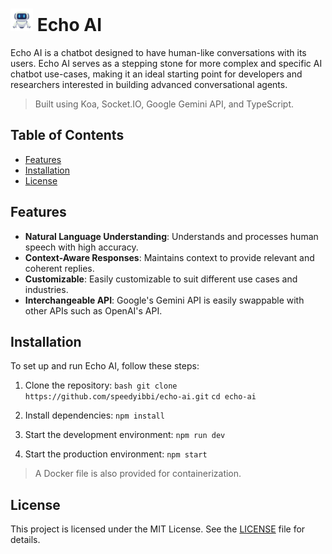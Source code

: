# <img width='36px' height='36px' src='src/public/favicon.svg' /> Echo AI

Echo AI is a chatbot designed to have human-like conversations with its users. Echo AI serves as a stepping stone for more complex and specific AI chatbot use-cases, making it an ideal starting point for developers and researchers interested in building advanced conversational agents.

> Built using Koa, <span raw="true">Socket.IO</span>, Google Gemini API, and TypeScript.

## Table of Contents

- [Features](#features)
- [Installation](#installation)
- [License](#license)

## Features

- **Natural Language Understanding**: Understands and processes human speech with high accuracy.
- **Context-Aware Responses**: Maintains context to provide relevant and coherent replies.
- **Customizable**: Easily customizable to suit different use cases and industries.
- **Interchangeable API**: Google's Gemini API is easily swappable with other APIs such as OpenAI's API.

## Installation

To set up and run Echo AI, follow these steps:

1. Clone the repository:
   `bash git clone https://github.com/speedyibbi/echo-ai.git`
   `cd echo-ai`

2. Install dependencies: `npm install`

3. Start the development environment: `npm run dev`

4. Start the production environment: `npm start`

> A Docker file is also provided for containerization.

## License

This project is licensed under the MIT License. See the [LICENSE](LICENSE) file for details.
